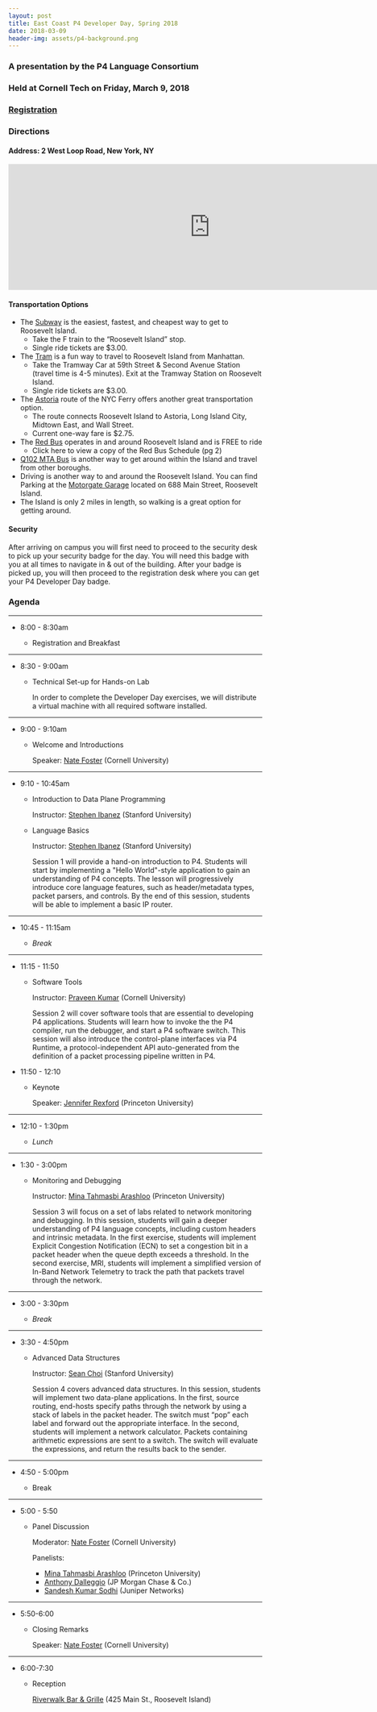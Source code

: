 ```yaml
---
layout: post
title: East Coast P4 Developer Day, Spring 2018
date: 2018-03-09
header-img: assets/p4-background.png
---
```

        
### A presentation by the P4 Language Consortium
    
### Held at Cornell Tech on Friday, March 9, 2018 

### [Registration](https://www.eventbrite.com/e/east-coast-p4-developer-day-spring-2018-tickets-42621110890)
    
### Directions

#### Address: 2 West Loop Road, New York, NY
        
<iframe src="https://www.google.com/maps/embed?pb=!1m18!1m12!1m3!1d3022.2519232660593!2d-73.95805328469173!3d40.756483542830026!2m3!1f0!2f0!3f0!3m2!1i1024!2i768!4f13.1!3m3!1m2!1s0x89c258de874a2063%3A0xf4ce5ba912eb3aaf!2s2+W+Loop+Rd%2C+New+York%2C+NY+10044!5e0!3m2!1sen!2sus!4v1520528056130" width="800" height="250" frameborder="0" style="border:0" allowfullscreen></iframe>

#### Transportation Options    

* The [Subway](http://web.mta.info/maps/submap.html) is the easiest,
  fastest, and cheapest way to get to Roosevelt Island.    
    * Take the F train​ to the “Roosevelt Island”​ stop.
    * Single ride tickets are $3.00.
* The [Tram](https://rioc.ny.gov/tramtransportation.htm) is a fun way
  to travel to Roosevelt Island from Manhattan.    
    * Take the Tramway Car at 59th Street & Second Avenue Station
      (travel time is 4-5 minutes). Exit at the Tramway Station on
      Roosevelt Island.
    * Single ride tickets are $3.00.
* The [Astoria](https://www.ferry.nyc/routes-and-schedules/route/astoria/)
  route of the NYC Ferry offers another great transportation option. 
    * The route connects Roosevelt Island to Astoria, Long Island City, Midtown East, and Wall Street.
    * Current one-way fare is $2.75.   
* The [Red Bus](https://rioc.ny.gov/bustransportation.htm) operates in
  and around Roosevelt Island and is FREE to ride    
    * Click here to view a copy of the Red Bus Schedule (pg 2)
* [Q102 MTA Bus](https://bustime.mta.info/m/?q=Q102) is another way to
  get around within the Island and travel from other boroughs.
* Driving is another way to and around the Roosevelt Island. You can
  find Parking at the [Motorgate
  Garage](https://rioc.ny.gov/parking.htm) located on 688 Main Street,
  Roosevelt Island.    
* The Island is only 2 miles in length, so walking​ is a great option for
  getting around.
            
#### Security
    
  After arriving on campus you will first need to proceed to the
  security desk to pick up your security badge for the day. You will
  need this badge with you at all times to navigate in & out of the
  building. After your badge is picked up, you will then proceed to
  the registration desk where you can get your P4 Developer Day badge.
                
### Agenda 

---

* 8:00 - 8:30am

    * Registration and Breakfast

---

* 8:30 - 9:00am
    
    * Technical Set-up for Hands-on Lab

      In order to complete the Developer Day exercises, we will
      distribute a virtual machine with all required software
      installed.

---

* 9:00 - 9:10am
    
    * Welcome and Introductions

      Speaker: [Nate Foster](http://www.cs.cornell.edu/~jnfoster) (Cornell University)

---    
    
* 9:10 - 10:45am
    
    * Introduction to Data Plane Programming

      Instructor: [Stephen Ibanez](https://web.stanford.edu/~sibanez) (Stanford University)
    
    * Language Basics

      Instructor: [Stephen Ibanez](https://web.stanford.edu/~sibanez) (Stanford University)
    
      Session 1 will provide a hand-on introduction to P4. Students
      will start by implementing a "Hello World"-style application to
      gain an understanding of P4 concepts. The lesson will
      progressively introduce core language features, such as
      header/metadata types, packet parsers, and controls. By the end
      of this session, students will be able to implement a basic IP
      router.

----

* 10:45 - 11:15am
    
    * _Break_

---
    
* 11:15 - 11:50
    
    * Software Tools

      Instructor: [Praveen Kumar](http://www.cs.cornell.edu/~praveenk) (Cornell University)
    
      Session 2 will cover software tools that are essential to
      developing P4 applications. Students will learn how to invoke
      the the P4 compiler, run the debugger, and start a P4 software
      switch. This session will also introduce the control-plane
      interfaces via P4 Runtime, a protocol-independent API
      auto-generated from the definition of a packet processing
      pipeline written in P4.
    


* 11:50 - 12:10

    * Keynote

      Speaker: [Jennifer Rexford](http://www.cs.princeton.edu/~jrex) (Princeton University)

---
    
* 12:10 - 1:30pm

    * _Lunch_

---
    
* 1:30 - 3:00pm
    
    * Monitoring and Debugging

      Instructor: [Mina Tahmasbi Arashloo](http://www.cs.princeton.edu/~arashloo/) (Princeton University)
    
      Session 3 will focus on a set of labs related to network
      monitoring and debugging. In this session, students will gain a
      deeper understanding of P4 language concepts, including custom
      headers and intrinsic metadata. In the first exercise, students
      will implement Explicit Congestion Notification (ECN) to set a
      congestion bit in a packet header when the queue depth exceeds a
      threshold. In the second exercise, MRI, students will implement
      a simplified version of In-Band Network Telemetry to track the
      path that packets travel through the network.

---

* 3:00 - 3:30pm
    
    * _Break_

---

* 3:30 - 4:50pm
    
    * Advanced Data Structures

      Instructor: [Sean Choi](https://stanford.edu/~yo2seol/) (Stanford University)
    
      Session 4 covers advanced data structures. In this session,
      students will implement two data-plane applications. In the
      first, source routing, end-hosts specify paths through the
      network by using a stack of labels in the packet header. The
      switch must “pop” each label and forward out the appropriate
      interface. In the second, students will implement a network
      calculator. Packets containing arithmetic expressions are sent
      to a switch. The switch will evaluate the expressions, and
      return the results back to the sender.

---

* 4:50 - 5:00pm
    
    * Break

---

* 5:00 - 5:50
    
    * Panel Discussion

      Moderator: [Nate Foster](http://www.cs.cornell.edu/~jnfoster) (Cornell University)
    
      Panelists:
        * [Mina Tahmasbi Arashloo](http://www.cs.princeton.edu/~arashloo/) (Princeton University)
        * [Anthony Dalleggio](https://www.linkedin.com/in/anthonydalleggio/) (JP Morgan Chase & Co.)
        * [Sandesh Kumar Sodhi](https://www.linkedin.com/in/sandeshksodhi/) (Juniper Networks)

---
    
* 5:50-6:00
    
    * Closing Remarks

      Speaker: [Nate Foster](http://www.cs.cornell.edu/~jnfoster) (Cornell University)
    
---

* 6:00-7:30

    * Reception

      [Riverwalk Bar & Grille](http://www.riverwalkbarandgrill.com/) (425 Main St., Roosevelt Island)
    